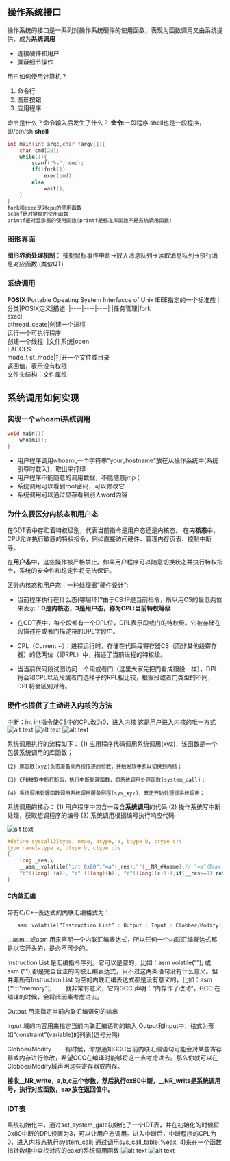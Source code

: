 ## 操作系统接口
操作系统的接口是一系列对操作系统硬件的使用函数，表现为函数调用又由系统提供，成为**系统调用**
* 连接硬件和用户
* 屏蔽细节操作
  
用户如何使用计算机？
1. 命令行
2. 图形按钮
3. 应用程序

命令是什么？命令输入后发生了什么？
**命令**:一段程序
shell也是一段程序，即/bin/sh
**shell**
```c
int main(int argc,char *argv[]){
    char cmd[20];
    while(1){
        scanf("%s", cmd);
        if(!fork())
            exec(cmd);
        else
            wait();
    }
}
fork和exec是对cpu的使用函数
scanf是对键盘的使用函数
printf是对显示器的使用函数(printf是标准库函数不是系统调用函数)
```
### 图形界面
**图形界面处理机制**：
捕捉鼠标事件中断->放入消息队列->读取消息队列->执行消息对应函数 (类似QT)

###  系统调用
**POSIX**:Portable Opeating System Interfacce of Unix
IEEE指定的一个标准族
|分类|POSIX定义|描述|
|----|----|----|
|任务管理|fork<br>execl<br>pthread_ceate|创建一个进程<br>运行一个可执行程序<br>创建一个线程|
|文件系统|open<br>EACCES<br>mode_t st_mode|打开一个文件或目录<br>返回值，表示没有权限<br>文件头结构：文件属性|

## 系统调用如何实现
### 实现一个whoami系统调用
```c
void main(){
    whoami();
}
```
* 用户程序调用whoami,一个字符串"your_hostname"放在从操作系统中(系统引导时载入)，取出来打印
* 用户程序不能随意的调用数据，不能随意jmp；
* 系统调用可以看到root密码，可以修改它
* 系统调用可以通过显存看到别人word内容

### 为什么要区分内核态和用户态
在GDT表中存贮着特权级别，代表当前指令是用户态还是内核态。
在**内核态**中，CPU允许执行敏感的特权指令，例如直接访问硬件、管理内存页表、控制中断等。

在**用户态**中，这些操作被严格禁止。如果用户程序可以随意切换状态并执行特权指令，系统的安全性和稳定性将无法保证。

区分内核态和用户态：一种处理器"硬件设计":
  * 当前程序执行在什么态(哪层环)?由于CS:IP是当前指令，所以用CS的最低两位来表示：**0是内核态，3是用户态，称为CPL:当前特权等级**
      
  * 在GDT表中，每个段都有一个DPL位，DPL表示段或门的特权级。它被存储在段描述符或者门描述符的DPL字段中。
  * CPL（Current ~）：进程运行时，存储在代码段寄存器CS（而非其他段寄存器）的低两位（即RPL）中，描述了当前进程的特权级。
  * 当当前代码段试图访问一个段或者门（这里大家先把门看成跟段一样），DPL将会和CPL以及段或者门选择子的RPL相比较，根据段或者门类型的不同，DPL将会区别对待。

### 硬件也提供了主动进入内核的方法
中断：int
int指令使CS中的CPL改为0，进入内核
这是用户进入内核的唯一方式
![alt text](pic/ch1_6.png)
![alt text](pic/ch1_7.png)
![alt text](pic/ch1_8.png)

系统调用执行的流程如下：
    (1) 应用程序代码调用系统调用(xyz)，该函数是一个包装系统调用的库函数；

    (2) 库函数(xyz)负责准备向内核传递的参数，并触发软中断以切换到内核；

    (3) CPU被软中断打断后，执行中断处理函数，即系统调用处理函数(system_call)；

    (4) 系统调用处理函数调用系统调用服务例程(sys_xyz)，真正开始处理该系统调用；

系统调用的核心：
(1) 用户程序中包含一段含**系统调用**的代码
(2) 操作系统写中断处理，获取想调程序的编号
(3) 系统调用根据编号执行响应代码

![alt text](pic/ch1_9.png)
```c
#define syscall3(type, nmae, atype, a, btype b, ctype c)\
type name(atype a, btype b, ctype c)\
{
    long _res;\
    __asm__volatile("int 0x80":"=a"(_res):""(__NR_##name),// "=a"值eax，返回值放入eax
    "b"((long) (a)), "c" ((long)(b)), "d"((long)(c))));if(__res>=0) return (type)__res; errno=-__res; return -1;
}
```
#### C内敛汇编
带有C/C++表达式的内联汇编格式为：
```c
　　asm　volatile(“Instruction List” : Output : Input : Clobber/Modify);
```
__asm__或asm 用来声明一个内联汇编表达式，所以任何一个内联汇编表达式都是以它开头的，是必不可少的。

Instruction List 是汇编指令序列。它可以是空的，比如：asm volatile(“”); 或 asm (“”);都是完全合法的内联汇编表达式，只不过这两条语句没有什么意义。但并非所有Instruction List 为空的内联汇编表达式都是没有意义的，比如：asm (“”:::“memory”);
　　就非常有意义，它向GCC 声明：“内存作了改动”，GCC 在编译的时候，会将此因素考虑进去。 

Output 用来指定当前内联汇编语句的输出

Input 域的内容用来指定当前内联汇编语句的输入
Output和Input中，格式为形如“constraint”(variable)的列表(逗号分隔)

Clobber/Modify
　　有时候，你想通知GCC当前内联汇编语句可能会对某些寄存器或内存进行修改，希望GCC在编译时能够将这一点考虑进去。那么你就可以在Clobber/Modify域声明这些寄存器或内存。

**接收__NR_write，a,b,c三个参数，然后执行ox80中断，__NR_write是系统调用号，执行对应函数，eax放在返回值中。**

### IDT表
系统初始化中，通过set_system_gate初始化了一个IDT表，并在初始化的时候将0x80中断的DPL设置为3，可以让用户态调用。进入中断后，中断程序的CPL为0，进入内核态执行system_call;
通过调用sys_call_table(%eax, 4)来在一个函数指针数组中查找对应的eax的系统调用函数
![alt text](pic/ch1_11.png)
![alt text](pic/ch1_10.png)

